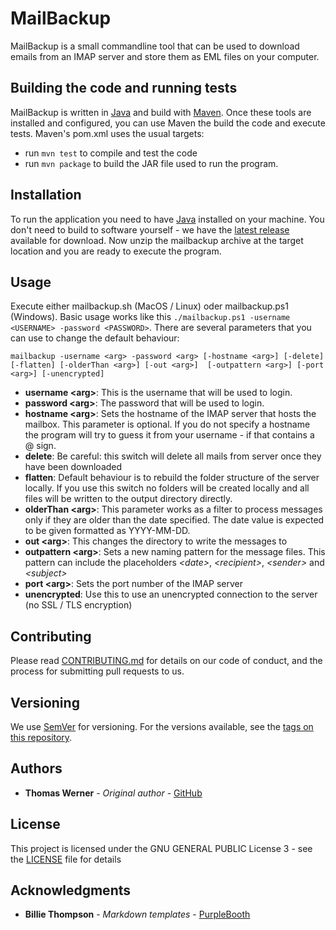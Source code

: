 # MailBackup

MailBackup is a small commandline tool that can be used to download emails from an IMAP server and store them as EML 
files on your computer.

## Building the code and running tests

MailBackup is written in [Java](https://openjdk.java.net/projects/jdk/11/) and build with 
[Maven](https://maven.apache.org/). Once these tools are installed and configured, you can use Maven the build the code
 and execute tests. Maven's pom.xml uses the usual targets:

* run `mvn test` to compile and test the code
* run `mvn package` to build the JAR file used to run the program.

## Installation

To run the application you need to have [Java](https://openjdk.java.net/projects/jdk/11/) installed on your machine.
You don't need to build to software yourself - we have the 
[latest release](https://github.com/huddeldaddel/mailbackup/archive/v0.1.0.zip) available for download. 
Now unzip the mailbackup archive at the target location and you are ready to execute the program.

## Usage

Execute either mailbackup.sh (MacOS / Linux) oder mailbackup.ps1 (Windows). Basic usage works like this 
`./mailbackup.ps1 -username <USERNAME> -password <PASSWORD>`. 
There are several parameters that you can use to change the default behaviour:

`mailbackup -username <arg> -password <arg> [-hostname <arg>]
        [-delete] [-flatten] [-olderThan <arg>] [-out <arg>] 
        [-outpattern <arg>] [-port <arg>] [-unencrypted]`
 
 - **username &lt;arg&gt;**: This is the username that will be used to login.
 - **password &lt;arg&gt;**: The password that will be used to login.
 - **hostname &lt;arg&gt;**: Sets the hostname of the IMAP server that hosts the mailbox. This parameter is optional. If
  you do not specify a hostname the program will try to guess it from your username - if that contains a @ sign.
 - **delete**: Be careful: this switch will delete all mails from server once they have been downloaded
 - **flatten**: Default behaviour is to rebuild the folder structure of the server locally. If you use this switch no
 folders will be created locally and all files will be written to the output directory directly. 
 - **olderThan &lt;arg&gt;**: This parameter works as a filter to process messages only if they are older than the date
 specified. The date value is expected to be given formatted as YYYY-MM-DD.
 - **out &lt;arg&gt;**: This changes the directory to write the messages to
 - **outpattern &lt;arg&gt;**: Sets a new naming pattern for the message files. This pattern can include the 
 placeholders *&lt;date&gt;*, *&lt;recipient&gt;*, *&lt;sender&gt;* and *&lt;subject&gt;*
 - **port &lt;arg&gt;**: Sets the port number of the IMAP server
 - **unencrypted**: Use this to use an unencrypted connection to the server (no SSL / TLS encryption)

## Contributing

Please read [CONTRIBUTING.md](CONTRIBUTING.md) for details on our code of conduct, and the process for submitting pull 
requests to us.

## Versioning

We use [SemVer](http://semver.org/) for versioning. For the versions available, see the 
[tags on this repository](https://github.com/huddeldaddel/mailbackup/tags).

## Authors

* **Thomas Werner** - *Original author* - [GitHub](https://github.com/huddeldaddel)

## License

This project is licensed under the GNU GENERAL PUBLIC License 3 - see the [LICENSE](LICENSE) file for details

## Acknowledgments

* **Billie Thompson** - *Markdown templates* - [PurpleBooth](https://github.com/PurpleBooth)

